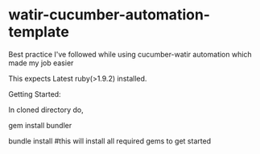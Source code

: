 watir-cucumber-automation-template
==================================

Best practice I've followed while using cucumber-watir automation which made my job easier 

This expects Latest ruby(>1.9.2) installed.

Getting Started:

In cloned directory do,

gem install bundler

bundle install #this will install all required gems to get started

